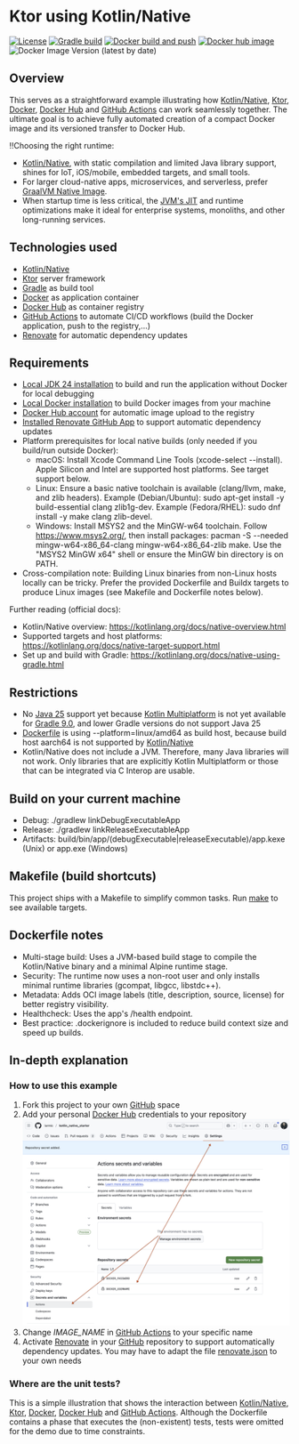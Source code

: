 # Ktor using Kotlin/Native

[![License](https://img.shields.io/badge/License-Apache%202.0-blue.svg)](https://opensource.org/licenses/Apache-2.0)
[![Gradle build](https://github.com/larmic/ktor_with_kotlin_native-starter/actions/workflows/gradle-build.yml/badge.svg)](https://github.com/larmic/ktor_with_kotlin_native-starter/actions/workflows/gradle-build.yml)
[![Docker build and push](https://github.com/larmic/ktor_with_kotlin_native-starter/actions/workflows/docker-build-push.yml/badge.svg)](https://github.com/larmic/ktor_with_kotlin_native-starter/actions/workflows/docker-build-push.yml)
[![Docker hub image](https://img.shields.io/docker/image-size/larmic/kotlin_native-starter?label=dockerhub)](https://hub.docker.com/repository/docker/larmic/kotlin_native-starter)
![Docker Image Version (latest by date)](https://img.shields.io/docker/v/larmic/kotlin_native-starter)

## Overview
This serves as a straightforward example illustrating how [Kotlin/Native](https://kotlinlang.org/docs/native-overview.html), [Ktor](https://ktor.io/), [Docker](https://www.docker.com/), [Docker Hub](https://hub.docker.com/) and [GitHub Actions](https://github.com/features/actions) can work seamlessly together.
The ultimate goal is to achieve fully automated creation of a compact Docker image and its versioned
transfer to Docker Hub.

‼️Choosing the right runtime:
- [Kotlin/Native](https://kotlinlang.org/docs/native-overview.html), with static compilation and limited Java library support, shines for IoT, iOS/mobile, embedded targets, and small tools.
- For larger cloud-native apps, microservices, and serverless, prefer [GraalVM Native Image](https://www.graalvm.org/latest/reference-manual/native-image/).
- When startup time is less critical, the [JVM's JIT](https://www.ibm.com/docs/de/sdk-java-technology/8?topic=reference-jit-compiler) and runtime optimizations make it ideal for enterprise systems, monoliths, and other long-running services.

## Technologies used
* [Kotlin/Native](https://kotlinlang.org/docs/native-overview.html)
* [Ktor](https://ktor.io/) server framework
* [Gradle](https://gradle.org/) as build tool
* [Docker](https://www.docker.com/) as application container
* [Docker Hub](https://hub.docker.com/) as container registry
* [GitHub Actions](https://github.com/features/actions) to automate CI/CD workflows (build the Docker application, push to the registry,...)
* [Renovate](renovate.json) for automatic dependency updates

## Requirements
* [Local JDK 24 installation](https://openjdk.org/projects/jdk/24/) to build and run the application without Docker for local debugging
* [Local Docker installation](https://docs.docker.com/engine/install/) to build Docker images from your machine
* [Docker Hub account](https://hub.docker.com/signup) for automatic image upload to the registry
* [Installed Renovate GitHub App](https://github.com/apps/renovate) to support automatic dependency updates
* Platform prerequisites for local native builds (only needed if you build/run outside Docker):
  - macOS: Install Xcode Command Line Tools (xcode-select --install). Apple Silicon and Intel are supported host platforms. See target support below.
  - Linux: Ensure a basic native toolchain is available (clang/llvm, make, and zlib headers). Example (Debian/Ubuntu): sudo apt-get install -y build-essential clang zlib1g-dev. Example (Fedora/RHEL): sudo dnf install -y make clang zlib-devel.
  - Windows: Install MSYS2 and the MinGW-w64 toolchain. Follow https://www.msys2.org/, then install packages: pacman -S --needed mingw-w64-x86_64-clang mingw-w64-x86_64-zlib make. Use the "MSYS2 MinGW x64" shell or ensure the MinGW bin directory is on PATH.
* Cross-compilation note: Building Linux binaries from non-Linux hosts locally can be tricky. Prefer the provided Dockerfile and Buildx targets to produce Linux images (see Makefile and Dockerfile notes below).

Further reading (official docs):
- Kotlin/Native overview: https://kotlinlang.org/docs/native-overview.html
- Supported targets and host platforms: https://kotlinlang.org/docs/native-target-support.html
- Set up and build with Gradle: https://kotlinlang.org/docs/native-using-gradle.html

## Restrictions
* No [Java 25](https://openjdk.org/projects/jdk/25/) support yet because [Kotlin Multiplatform](https://www.jetbrains.com/help/kotlin-multiplatform-dev/multiplatform-compatibility-guide.html) is not yet available for [Gradle 9.0](https://docs.gradle.org/current/userguide/compatibility.html), and lower Gradle versions do not support Java 25
* [Dockerfile](Dockerfile) is using --platform=linux/amd64 as build host, because build host aarch64 is not supported by [Kotlin/Native](https://youtrack.jetbrains.com/issue/KT-36871/Support-Aarch64-Linux-as-a-host-for-the-Kotlin-Native)
* Kotlin/Native does not include a JVM. Therefore, many Java libraries will not work. Only libraries that are explicitly Kotlin Multiplatform or those that can be integrated via C Interop are usable.

## Build on your current machine
- Debug: ./gradlew linkDebugExecutableApp
- Release: ./gradlew linkReleaseExecutableApp
- Artifacts: build/bin/app/(debugExecutable|releaseExecutable)/app.kexe (Unix) or app.exe (Windows)

## Makefile (build shortcuts)

This project ships with a Makefile to simplify common tasks. Run [make](Makefile) to see available targets.

## Dockerfile notes

- Multi-stage build: Uses a JVM-based build stage to compile the Kotlin/Native binary and a minimal Alpine runtime stage.
- Security: The runtime now uses a non-root user and only installs minimal runtime libraries (gcompat, libgcc, libstdc++).
- Metadata: Adds OCI image labels (title, description, source, license) for better registry visibility.
- Healthcheck: Uses the app's /health endpoint.
- Best practice: .dockerignore is included to reduce build context size and speed up builds.

## In-depth explanation

### How to use this example

1. Fork this project to your own [GitHub](https://github.com/) space
2. Add your personal [Docker Hub](https://hub.docker.com/) credentials to your repository
![docker_hub_credentials](assets/docker_hub_credentials.png)
3. Change _IMAGE_NAME_ in [GitHub Actions](.github/workflows/docker-build-push.yml) to your specific name
4. Activate [Renovate](renovate.json) in your [GitHub](https://github.com/) repository to support automatically dependency updates. You may have to adapt the file [renovate.json](renovate.json) to your own needs

### Where are the unit tests?

This is a simple illustration that shows the interaction between [Kotlin/Native](https://kotlinlang.org/docs/native-overview.html), [Ktor](https://ktor.io/), [Docker](https://www.docker.com/), [Docker Hub](https://hub.docker.com/) and [GitHub Actions](https://github.com/features/actions). Although the Dockerfile contains a phase that executes the
(non-existent) tests, tests were omitted for the demo due to time constraints.